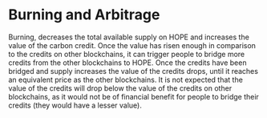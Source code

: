 # Burning and Arbitrage

Burning, decreases the total available supply on HOPE and increases the value of the carbon credit. Once the value has risen enough in comparison to the credits on other blockchains, it can trigger people to bridge more credits from the other blockchains to HOPE. Once the credits have been bridged and supply increases the value of the credits drops, until it reaches an equivalent price as the other blockchains. It is not expected that the value of the credits will drop below the value of the credits on other blockchains, as it would not be of financial benefit for people to bridge their credits (they would have a lesser value).&#x20;
